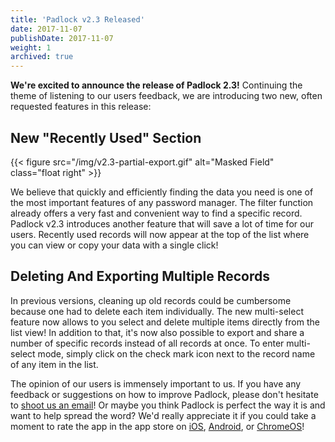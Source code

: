 ```yaml
---
title: 'Padlock v2.3 Released'
date: 2017-11-07
publishDate: 2017-11-07
weight: 1
archived: true
---
```


**We're excited to announce the release of Padlock 2.3!** Continuing the theme
of listening to our users feedback, we are introducing two new, often requested
features in this release:

## New "Recently Used" Section

{{< figure src="/img/v2.3-partial-export.gif" alt="Masked Field" class="float right" >}}

We believe that quickly and efficiently finding the data you need is one of the
most important features of any password manager. The filter function already
offers a very fast and convenient way to find a specific record. Padlock v2.3
introduces another feature that will save a lot of time for our users. Recently
used records will now appear at the top of the list where you can view or copy
your data with a single click!

## Deleting And Exporting Multiple Records

In previous versions, cleaning up old records could be cumbersome because one
had to delete each item individually. The new multi-select feature now allows
to you select and delete multiple items directly from the list view! In
addition to that, it's now also possible to export and share a number of specific
records instead of all records at once. To enter multi-select mode, simply
click on the check mark icon next to the record name of any item in the list.

The opinion of our users is immensely important to us. If you have any feedback
or suggestions on how to improve Padlock, please don't hesitate to [shoot us an
email](mailto:support@padlock.io)! Or maybe you think Padlock is perfect the
way it is and want to help spread the word? We'd really appreciate it if
you could take a moment to rate the app in the app store on [iOS](https://itunes.apple.com/app/id871710139),
[Android](https://play.google.com/store/apps/details?id=com.maklesoft.padlock),
or
[ChromeOS](https://chrome.google.com/webstore/detail/padlock/npkoefjfcjbknoeadfkbcdpbapaamcif)!
